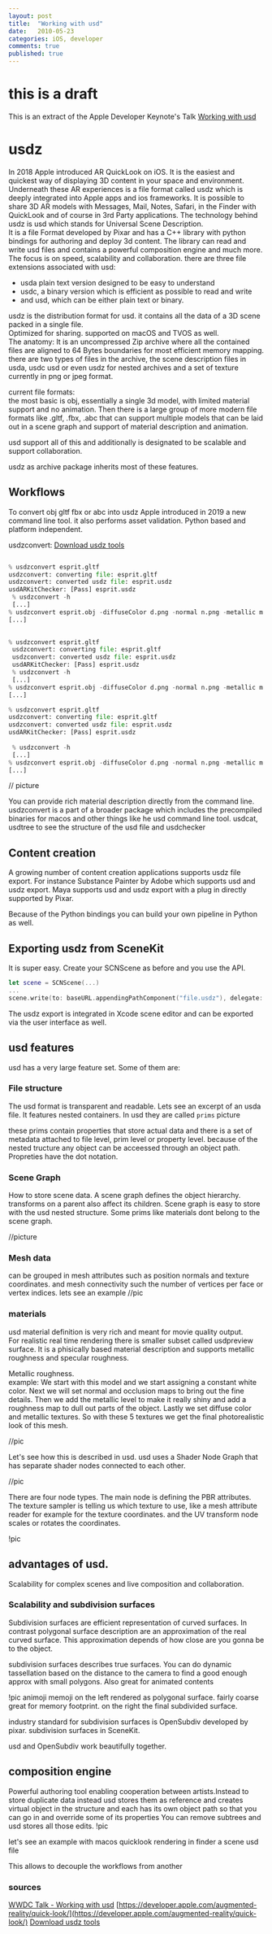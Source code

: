 ```yaml
---
layout: post
title:  "Working with usd"
date:   2010-05-23
categories: iOS, developer
comments: true
published: true
---
```

# this is a draft

This is an extract of the Apple Developer Keynote's Talk [Working with usd](https://developer.apple.com/videos/play/wwdc2019/602/)


# usdz
In 2018 Apple introduced AR QuickLook on iOS. It is the easiest and quickest way of displaying 3D content in your space and environment. Underneath these AR experiences is a file format called usdz which is deeply integrated into Apple apps and ios frameworks. It is possible to share 3D AR models with Messages, Mail, Notes, Safari, in the Finder with QuickLook and of course in 3rd Party applications. The technology behind usdz is usd which stands for Universal Scene Description.   
It is a file Format developed by Pixar and has a C++ library with python bindings for authoring and deploy 3d content. The library can read and write usd files and contains a powerful composition engine and much more. The focus is on speed, scalability and collaboration.
there are three file extensions associated with usd:
- usda plain text version designed to be easy to understand
- usdc, a binary version which is efficient as possible to read and write 
- and usd,  which can be either plain text or binary.

usdz is the distribution format for usd. it contains all the data of a 3D scene packed in a single file.  
Optimized for sharing. supported on macOS and TVOS as well.   
The anatomy: It is an uncompressed Zip archive where all the contained files are aligned to 64 Bytes boundaries for most efficient memory mapping.  
there are two types of files in the archive, the scene description files in usda, usdc usd or even usdz for nested archives and a set of texture currently in png or jpeg format.  

current file formats:   
the most basic is obj, essentially a single 3d model, with limited material support and no animation.
Then there is a large group of more modern file formats like .gltf, .fbx, .abc that can support multiple models that can be laid out in a scene graph and support of material description and animation.

usd support all of this and additionally is designated to be scalable and support collaboration.  

usdz as archive package inherits most of these features.  

## Workflows  

To convert obj gltf fbx or abc into usdz Apple introduced in 2019 a new command line tool. it also performs asset validation. Python based and platform independent.

usdzconvert:
[Download usdz tools](https://developer.apple.com/go/?id=python-usd-library)


``` python

% usdzconvert esprit.gltf
usdzconvert: converting file: esprit.gltf
usdzconvert: converted usdz file: esprit.usdz
usdARKitChecker: [Pass] esprit.usdz
 % usdzconvert -h
 [...]
% usdzconvert esprit.obj -diffuseColor d.png -normal n.png -metallic m.png -roughness r.png
[...]

 
% usdzconvert esprit.gltf
 usdzconvert: converting file: esprit.gltf
 usdzconvert: converted usdz file: esprit.usdz
 usdARKitChecker: [Pass] esprit.usdz
 % usdzconvert -h
 [...]
% usdzconvert esprit.obj -diffuseColor d.png -normal n.png -metallic m.png -roughness r.png
[...]

% usdzconvert esprit.gltf
usdzconvert: converting file: esprit.gltf
usdzconvert: converted usdz file: esprit.usdz
usdARKitChecker: [Pass] esprit.usdz
 
 % usdzconvert -h
 [...]
% usdzconvert esprit.obj -diffuseColor d.png -normal n.png -metallic m.png -roughness r.png
[...]

```



// picture

You can provide rich material description directly from the command line.  
usdzconvert is a part of a broader package which includes the precompiled binaries for macos and other things like he usd command line tool. usdcat, usdtree to see the structure of the usd file and usdchecker


## Content creation

A growing number of content creation applications supports usdz file export. For instance Substance Painter by Adobe which supports usd and usdz export. Maya supports usd and usdz export with a plug in directly supported by Pixar.  

Because of the Python bindings you can build your own pipeline in Python as well.

## Exporting usdz from SceneKit

It is super easy. Create your SCNScene as before and you use the API. 

``` swift 
let scene = SCNScene(...)
...
scene.write(to: baseURL.appendingPathComponent("file.usdz"), delegate: nil)
```
The usdz export is integrated in Xcode scene editor and can be exported via the user interface as well.

## usd features

usd has a very large feature set. Some of them are:

### File structure
The usd format is transparent and readable. Lets see an excerpt of an usda file. It features nested containers. In usd they are called `prims`
picture

these prims contain properties that store actual data and there is a set of metadata attached to file level, prim level or property level. because of the nested tructure any object can be acceessed through an object path.
Propreties have the dot notation.

### Scene Graph
How to store scene data. A scene graph defines the object hierarchy. transforms on a parent also affect its children.
Scene graph is easy to store with the usd nested structure. Some prims like materials dont belong to the scene graph.

//picture

### Mesh data
can be grouped in mesh attributes such as position normals and texture coordinates.
and mesh connectivity such the number of vertices per face or vertex indices.
lets see an example 
//pic

### materials
usd material definition is very rich and meant for movie quality output.  
For realistic real time rendering there is smaller subset called usdpreview surface. It is a phisically based material description and supports metallic roughness and specular roughness.  

Metallic roughness.  
example: We start with this model and we start assigning a constant white color. Next we will set normal and occlusion maps to bring out the fine details.
Then we add the metallic level to make it really shiny and add a roughness map to dull out parts of the object. Lastly we set diffuse color and metallic textures. So with these 5 textures we get the final photorealistic look of this mesh.   

//pic

Let's see how this is described in usd. usd uses a Shader Node Graph that has separate shader nodes connected to each other.

//pic

There are four node types.
The main node is defining the PBR attributes.
The texture sampler is telling us which texture to use, like a mesh attribute reader for example for the texture coordinates.
and the UV transform node scales or rotates the coordinates.

!pic

## advantages of usd.
Scalability for complex scenes and live composition and collaboration.

### Scalability and subdivision surfaces

Subdivision surfaces are efficient representation of curved surfaces. In contrast polygonal surface description are an approximation of the real curved surface. This approximation depends of how close are you gonna be to the object.

subdivision surfaces describes true surfaces. You can do dynamic tassellation based on the distance to the camera to find a good enough approx with small polygons. Also great for animated contents

!pic animoji memoji
on the left rendered as polygonal surface. fairly coarse great for memory footprint. on the right the final subdivided surface.

industry standard for subdivision surfaces is OpenSubdiv developed by pixar.
subdivision surfaces in SceneKit.

usd and OpenSubdiv work beautifully together.

## composition engine

Powerful authoring tool enabling cooperation between artists.Instead to store duplicate data instead usd stores them as reference and creates virtual object in the structure and each has its own object path so that you can go in and override some of its properties
You can remove subtrees and usd stores all those edits.
!pic

let's see an example with macos quicklook rendering in finder a scene usd file

This allows to decouple the workflows from another



### sources
[WWDC Talk - Working with usd](https://developer.apple.com/videos/play/wwdc2019/602/)
[https://developer.apple.com/augmented-reality/quick-look/](https://developer.apple.com/augmented-reality/quick-look/)
[Download usdz tools](https://developer.apple.com/go/?id=python-usd-library)
